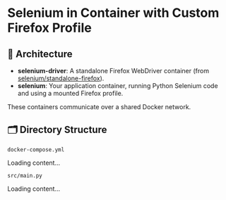 # Selenium in Container with Custom Firefox Profile

## 🐳 Architecture

* **selenium-driver**: A standalone Firefox WebDriver container (from [selenium/standalone-firefox](https://hub.docker.com/r/selenium/standalone-firefox)).
* **selenium**: Your application container, running Python Selenium code and using a mounted Firefox profile.

These containers communicate over a shared Docker network.

## 🗂 Directory Structure


```docker-compose.yml```
<div class="load_as_code_session" data-url="docker-compose.yml">
  Loading content...
</div>


```src/main.py```
<div class="load_as_code_session" data-url="main.py">
  Loading content...
</div>


<script src="https://posetmage.com/cdn/js/LoadAsCodeSession.js"></script>
